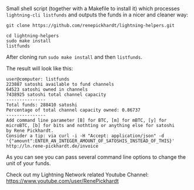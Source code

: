 Small shell script (together with a Makefile to install it) which processes `lightning-cli listfunds` and outputs the funds in a nicer and cleaner way:

```
git clone https://github.com/renepickhardt/lightning-helpers.git

cd lightning-helpers
sudo make install
listfunds
```

After cloning run `sudo make install` and then `listfunds`. 

The result will look like this: 

```
user@computer: listfunds 
223887 satoshi available to fund channels
64523 satoshi owned in channels
7438925 satoshi total channel capacity
---------------
Total funds: 288410 satoshi
Percentage of total channel capacity owned: 0.86737
---------------
Add command line parameter [B] for BTC, [m] for mBTC, [y] for microBTC, [b] for bits and nothting or anything else for satoshi
by Rene Pickhardt.
Consider a tip: via curl -i -H "Accept: application/json" -d '{"amount":ENTER_AN_INTEGER_AMOUNT_OF_SATOSHIS_INSTEAD_OF_THIS}' http://ln.rene-pickhardt.de/invoice
```

As you can see you can pass several command line options to change the unit of your funds.

Check out my Lightning Network related Youtube Channel: https://www.youtube.com/user/RenePickhardt

